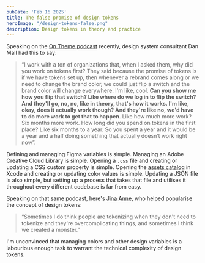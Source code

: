 ```yaml
---
pubDate: 'Feb 16 2025'
title: The false promise of design tokens
heroImage: "/design-tokens-false.png"
description: Design tokens in theory and practice
---
```


Speaking on the [On Theme podcast](https://www.designsystemsontheme.com/p/all-the-things-you-shouldn-t-do-for-design-system-success-with-dan-mall) recently, design system consultant Dan Mall had this to say:

> “I work with a ton of organizations that, when I asked them, why did you work on tokens first? They said because the promise of tokens is if we have tokens set up, then whenever a rebrand comes along or we need to change the brand color, we could just flip a switch and the brand color will change everywhere. I'm like, cool. __Can you show me how you flip that switch? Like where do we log in to flip the switch? And they'll go, no, no, like in theory, that's how it works. I'm like, okay, does it actually work though? And they're like no, we'd have to do more work to get that to happen__. Like how much more work? Six months more work. How long did you spend on tokens in the first place? Like six months to a year. So you spent a year and it would be a year and a half doing something that actually doesn’t work right now”.

Defining and managing Figma variables is simple. Managing an Adobe Creative Cloud Library is simple. Opening a `.css` file and creating or updating a CSS custom property is simple. Opening the [assets catalog](https://developer.apple.com/documentation/xcode/managing-assets-with-asset-catalogs) in Xcode and creating or updating color values is simple. Updating a JSON file is also simple, but setting up a process that takes that file and utilises it throughout every different codebase is far from easy.

Speaking on that same podcast, here's [Jina Anne](https://www.designsystemsontheme.com/p/when-design-systems-became-a-thing-with-jina-anne), who helped popularise the concept of design tokens:

> “Sometimes I do think people are tokenizing when they don't need to tokenize and they're overcomplicating things, and sometimes I think we created a monster.”

I'm unconvinced that managing colors and other design variables is a labourious enough task to warrant the technical complexity of design tokens.
